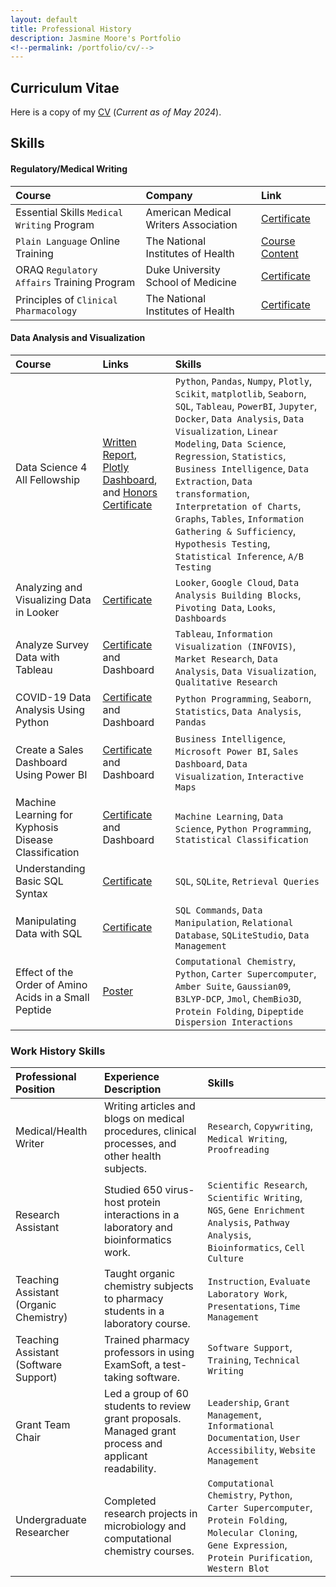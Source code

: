 ```yaml
---
layout: default
title: Professional History
description: Jasmine Moore's Portfolio
<!--permalink: /portfolio/cv/-->
---
```


## Curriculum Vitae
Here is a copy of my [CV](https://acrobat.adobe.com/id/urn:aaid:sc:US:214a39eb-ef50-48c4-8c36-3543620bc554) 
(_Current as of May 2024_).

## Skills

#### Regulatory/Medical Writing

|Course|Company|Link|
|:-------|:--------|:-----|
| Essential Skills `Medical Writing` Program|American Medical Writers Association|[Certificate](https://acrobat.adobe.com/id/urn:aaid:sc:US:b0db8e95-b7fb-469d-acf5-6b95b0265a91)|
| `Plain Language` Online Training|The National Institutes of Health|[Course Content](https://www.nih.gov/sites/default/files/institutes/plain-language/nih-plain-language-getting-started-brushing-up.pdf)|
| ORAQ `Regulatory Affairs` Training Program|Duke University School of Medicine|[Certificate](https://acrobat.adobe.com/id/urn:aaid:sc:us:a300c452-464a-42f9-a907-2332302ae062)|
| Principles of `Clinical Pharmacology`|The National Institutes of Health|[Certificate](https://acrobat.adobe.com/id/urn:aaid:sc:US:01078a0b-9171-4c30-a9e0-d8ba49d023fc)|

#### Data Analysis and Visualization

|Course|Links|Skills|
|:----|:----|:----|
| Data Science 4 All Fellowship|[Written Report](https://acrobat.adobe.com/link/review?uri=urn:aaid:scds:US:bbc3e7a2-3153-31e0-aa51-414ec5bf3fc1), [Plotly Dashboard](https://chart-studio.plotly.com/~jasmineshanay/39/dashboard/), and [Honors Certificate](https://www.credential.net/1413bc3f-9fd6-42a6-b06a-0c6f0c48ad10#gs.8x47o7)| `Python`, `Pandas`, `Numpy`, `Plotly`, `Scikit`, `matplotlib`, `Seaborn`, `SQL`, `Tableau`, `PowerBI`, `Jupyter`, `Docker`, `Data Analysis`, `Data Visualization`, `Linear Modeling`, `Data Science`, `Regression`, `Statistics`, `Business Intelligence`, `Data Extraction`, `Data transformation`, `Interpretation of Charts`, `Graphs`, `Tables`, `Information Gathering & Sufficiency`, `Hypothesis Testing`, `Statistical Inference`, `A/B Testing`|
| Analyzing and Visualizing Data in Looker|[Certificate](https://coursera.org/share/d45931ce03106b870d9694326d193277)| `Looker`, `Google Cloud`, `Data Analysis Building Blocks`, `Pivoting Data`, `Looks`, `Dashboards`|
| Analyze Survey Data with Tableau|[Certificate](https://coursera.org/share/fa70ae8a9cc33cd22f69d5854881a7fe) and Dashboard| `Tableau`, `Information Visualization (INFOVIS)`, `Market Research`, `Data Analysis`, `Data Visualization`, `Qualitative Research`|
| COVID-19 Data Analysis Using Python|[Certificate](https://coursera.org/share/4a2128b2560eba63648f41aa068fabf1) and Dashboard| `Python Programming`, `Seaborn`, `Statistics`, `Data Analysis`, `Pandas`|
| Create a Sales Dashboard Using Power BI|[Certificate](https://coursera.org/share/9db7b2270c90ff51eadb134d89d38315) and Dashboard| `Business Intelligence`, `Microsoft Power BI`, `Sales Dashboard`, `Data Visualization`, `Interactive Maps`|
| Machine Learning for Kyphosis Disease Classification|[Certificate](https://coursera.org/share/d17c1545e6fc6b13d0d105600479df85) and Dashboard| `Machine Learning`, `Data Science`, `Python Programming`, `Statistical Classification`|
| Understanding Basic SQL Syntax|[Certificate](https://coursera.org/share/524cfc5ad56db01238048debf6cb4be7)|`SQL`, `SQLite`, `Retrieval Queries`|
| Manipulating Data with SQL|[Certificate](https://coursera.org/share/404c18a5bc0bdb10a51f3f7755d1e831)| `SQL Commands`, `Data Manipulation`, `Relational Database`, `SQLiteStudio`, `Data Management`|
| Effect of the Order of Amino Acids in a Small Peptide|[Poster](https://c1-connect.com/profile/jasmine-moore/projects/491427d5-16c7-491f-b45d-84a7886ece4a)| `Computational Chemistry`, `Python`, `Carter Supercomputer`, `Amber Suite`, `Gaussian09`, `B3LYP-DCP`, `Jmol`, `ChemBio3D`, `Protein Folding`, `Dipeptide Dispersion Interactions`|

### Work History Skills

|Professional Position|Experience Description|Skills|
|:----|:----|:----|
| Medical/Health Writer | Writing articles and blogs on medical procedures, clinical processes, and other health subjects.| `Research`, `Copywriting`, `Medical Writing`, `Proofreading`|
| Research Assistant | Studied 650 virus-host protein interactions in a laboratory and bioinformatics work. | `Scientific Research`, `Scientific Writing`, `NGS`, `Gene Enrichment Analysis`, `Pathway Analysis`, `Bioinformatics`, `Cell Culture`|
| Teaching Assistant (Organic Chemistry)| Taught organic chemistry subjects to pharmacy students in a laboratory course. | `Instruction`, `Evaluate Laboratory Work`, `Presentations`, `Time Management`|
| Teaching Assistant (Software Support)| Trained pharmacy professors in using ExamSoft, a test-taking software. | `Software Support`, `Training`, `Technical Writing`|
| Grant Team Chair | Led a group of 60 students to review grant proposals. Managed grant process and applicant readability.| `Leadership`, `Grant Management`, `Informational Documentation`, `User Accessibility`, `Website Management`|
| Undergraduate Researcher | Completed research projects in microbiology and computational chemistry courses.| `Computational Chemistry`, `Python`, `Carter Supercomputer`, `Protein Folding`, `Molecular Cloning`, `Gene Expression`, `Protein Purification`, `Western Blot`|
